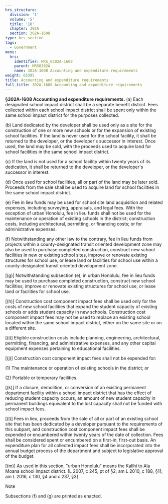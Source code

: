 ```yaml
---
hrs_structure:
  division: '1'
  volume: '5'
  title: '18'
  chapter: 302A
  section: 302A-1608
type: hrs_section
tags:
  - Government
menu:
  hrs:
    identifier: HRS_0302A-1608
    parent: HRS0302A
    name: 302A-1608 Accounting and expenditure requirements
weight: 65395
title: Accounting and expenditure requirements
full_title: 302A-1608 Accounting and expenditure requirements
---
```

**§302A-1608 Accounting and expenditure requirements.** (a) Each designated school impact district shall be a separate benefit district. Fees collected within each school impact district shall be spent only within the same school impact district for the purposes collected.

(b) Land dedicated by the developer shall be used only as a site for the construction of one or more new schools or for the expansion of existing school facilities. If the land is never used for the school facility, it shall be returned to the developer, or the developer's successor in interest. Once used, the land may be sold, with the proceeds used to acquire land for school facilities in the same school impact district.

(c) If the land is not used for a school facility within twenty years of its dedication, it shall be returned to the developer, or the developer's successor in interest.

(d) Once used for school facilities, all or part of the land may be later sold. Proceeds from the sale shall be used to acquire land for school facilities in the same school impact district.

(e) Fee in lieu funds may be used for school site land acquisition and related expenses, including surveying, appraisals, and legal fees. With the exception of urban Honolulu, fee in lieu funds shall not be used for the maintenance or operation of existing schools in the district; construction costs, including architectural, permitting, or financing costs; or for administrative expenses.

(f) Notwithstanding any other law to the contrary, fee in lieu funds from projects within a county-designated transit oriented development zone may also be used to purchase completed construction, construct new school facilities in new or existing school sites, improve or renovate existing structures for school use, or lease land or facilities for school use within a county-designated transit oriented development zone.

[(g)] Notwithstanding subsection (e), in urban Honolulu, fee in lieu funds may be used to purchase completed construction, construct new school facilities, improve or renovate existing structures for school use, or lease land or facilities for school use.

[(h)] Construction cost component impact fees shall be used only for the costs of new school facilities that expand the student capacity of existing schools or adds student capacity in new schools. Construction cost component impact fees may not be used to replace an existing school located within the same school impact district, either on the same site or on a different site.

[(i)] Eligible construction costs include planning, engineering, architectural, permitting, financing, and administrative expenses, and any other capital equipment expenses pertaining to educational facilities.

[(j)] Construction cost component impact fees shall not be expended for:

(1) The maintenance or operation of existing schools in the district; or

(2) Portable or temporary facilities.

[(k)] If a closure, demolition, or conversion of an existing permanent department facility within a school impact district that has the effect of reducing student capacity occurs, an amount of new student capacity in permanent buildings equivalent to the lost capacity shall not be funded with school impact fees.

[(l)] Fees in lieu, proceeds from the sale of all or part of an existing school site that has been dedicated by a developer pursuant to the requirements of this subpart, and construction cost component impact fees shall be expended or encumbered within twenty years of the date of collection. Fees shall be considered spent or encumbered on a first-in, first-out basis. An expenditure plan for all collected impact fees shall be incorporated into the annual budget process of the department and subject to legislative approval of the budget.

[(m)] As used in this section, "urban Honolulu" means the Kalihi to Ala Moana school impact district. [L 2007, c 245, pt of §2; am L 2010, c 188, §11; am L 2016, c 130, §4 and c 237, §3]

Note

Subsections (f) and (g) are printed as enacted.